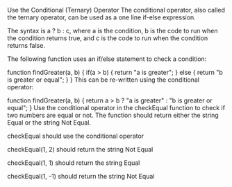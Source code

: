 Use the Conditional (Ternary) Operator
The conditional operator, also called the ternary operator, can be used as a one line if-else expression.

The syntax is a ? b : c, where a is the condition, b is the code to run when the condition returns true, and c is the code to run when the condition returns false.

The following function uses an if/else statement to check a condition:

function findGreater(a, b) {
  if(a > b) {
    return "a is greater";
  }
  else {
    return "b is greater or equal";
  }
}
This can be re-written using the conditional operator:

function findGreater(a, b) {
  return a > b ? "a is greater" : "b is greater or equal";
}
Use the conditional operator in the checkEqual function to check if two numbers are equal or not. The function should return either the string Equal or the string Not Equal.

checkEqual should use the conditional operator

checkEqual(1, 2) should return the string Not Equal

checkEqual(1, 1) should return the string Equal

checkEqual(1, -1) should return the string Not Equal